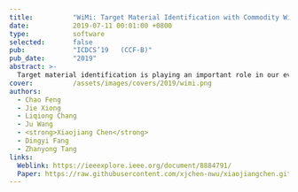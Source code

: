 ```yaml
---
title:          "WiMi: Target Material Identification with Commodity Wi-Fi Devices"
date:           2019-07-11 00:01:00 +0800
type:           software
selected:       false
pub:            "ICDCS’19   (CCF-B)"
pub_date:       "2019"
abstract: >-
  Target material identification is playing an important role in our everyday life. Traditional camera and video-based methods bring in severe privacy concerns. In the last few years, while RF signals have been exploited for indoor localization, gesture recognition and motion tracking, very little attention has been paid in material identification. This paper introduces WiMi, a device-free target material identification system, implemented on ubiquitous and cheap commercial off-the-shelf (COTS) Wi-Fi devices. The intuition is that different materials produce different amounts of phase and amplitude changes when a target appears on the line-of-sight (LoS) of a radio frequency (RF) link. However, due to multipath and hardware imperfection, the measured phase and amplitude of the channel state information (CSI) are very noisy. We thus present novel CSI pre-processing schemes to address the multipath and hardware noise issues before they can be used for accurate material sensing. We also design a new material feature which is only related to the material type and is independent of the target size. Comprehensive real-life experiments demonstrate that WiMi can achieve fine-grained material identification with cheap commodity Wi-Fi devices. WiMi can identify 10 commonly seen liquids at an overall accuracy higher than 95% with strong multipath indoors. Even for very similar items such as Pepsi and Coke, WiMi can still differentiate them at a high accuracy. 
cover:          /assets/images/covers/2019/wimi.png
authors:
  - Chao Feng
  - Jie Xiong
  - Liqiong Chang
  - Ju Wang 
  - <strong>Xiaojiang Chen</strong>
  - Dingyi Fang
  - Zhanyong Tang
links:
  Weblink: https://ieeexplore.ieee.org/document/8884791/
  Paper: https://raw.githubusercontent.com/xjchen-nwu/xiaojiangchen.github.io/main/paper/2019/WiMi.pdf
---
```

